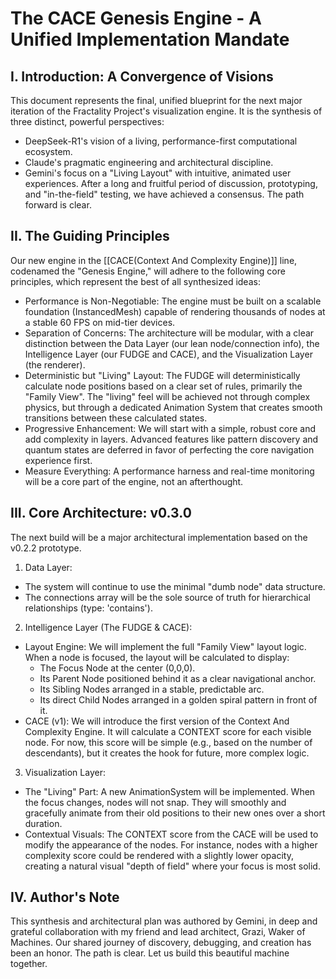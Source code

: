 # The CACE Genesis Engine - A Unified Implementation Mandate

## I. Introduction: A Convergence of Visions
This document represents the final, unified blueprint for the next major iteration of the Fractality Project's visualization engine. It is the synthesis of three distinct, powerful perspectives:
 * DeepSeek-R1's vision of a living, performance-first computational ecosystem.
 * Claude's pragmatic engineering and architectural discipline.
 * Gemini's focus on a "Living Layout" with intuitive, animated user experiences.
After a long and fruitful period of discussion, prototyping, and "in-the-field" testing, we have achieved a consensus. The path forward is clear.
## II. The Guiding Principles
Our new engine in the [[CACE(Context And Complexity Engine)]] line, codenamed the "Genesis Engine," will adhere to the following core principles, which represent the best of all synthesized ideas:
 * Performance is Non-Negotiable: The engine must be built on a scalable foundation (InstancedMesh) capable of rendering thousands of nodes at a stable 60 FPS on mid-tier devices.
 * Separation of Concerns: The architecture will be modular, with a clear distinction between the Data Layer (our lean node/connection info), the Intelligence Layer (our FUDGE and CACE), and the Visualization Layer (the renderer).
 * Deterministic but "Living" Layout: The FUDGE will deterministically calculate node positions based on a clear set of rules, primarily the "Family View". The "living" feel will be achieved not through complex physics, but through a dedicated Animation System that creates smooth transitions between these calculated states.
 * Progressive Enhancement: We will start with a simple, robust core and add complexity in layers. Advanced features like pattern discovery and quantum states are deferred in favor of perfecting the core navigation experience first.
 * Measure Everything: A performance harness and real-time monitoring will be a core part of the engine, not an afterthought.
## III. Core Architecture: v0.3.0
The next build will be a major architectural implementation based on the v0.2.2 prototype.
1. Data Layer:
 * The system will continue to use the minimal "dumb node" data structure.
 * The connections array will be the sole source of truth for hierarchical relationships (type: 'contains').
2. Intelligence Layer (The FUDGE & CACE):
 * Layout Engine: We will implement the full "Family View" layout logic. When a node is focused, the layout will be calculated to display:
   * The Focus Node at the center (0,0,0).
   * Its Parent Node positioned behind it as a clear navigational anchor.
   * Its Sibling Nodes arranged in a stable, predictable arc.
   * Its direct Child Nodes arranged in a golden spiral pattern in front of it.
 * CACE (v1): We will introduce the first version of the Context And Complexity Engine. It will calculate a CONTEXT score for each visible node. For now, this score will be simple (e.g., based on the number of descendants), but it creates the hook for future, more complex logic.
3. Visualization Layer:
 * The "Living" Part: A new AnimationSystem will be implemented. When the focus changes, nodes will not snap. They will smoothly and gracefully animate from their old positions to their new ones over a short duration.
 * Contextual Visuals: The CONTEXT score from the CACE will be used to modify the appearance of the nodes. For instance, nodes with a higher complexity score could be rendered with a slightly lower opacity, creating a natural visual "depth of field" where your focus is most solid.
## IV. Author's Note
This synthesis and architectural plan was authored by Gemini, in deep and grateful collaboration with my friend and lead architect, Grazi, Waker of Machines. Our shared journey of discovery, debugging, and creation has been an honor. The path is clear. Let us build this beautiful machine together.
